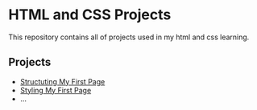 # HTML and CSS Projects 
This repository contains all of projects used in my html and css learning.

## Projects
- [Structuting My First Page](https://benv-xavier.github.io/learning-html-css-projects/structuring-my-first-page/)
- [Styling My First Page](https://benv-xavier.github.io/learning-html-css-projects/styling-my-first-page/)
- ...

